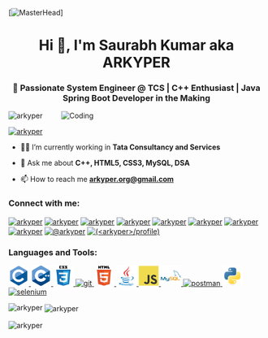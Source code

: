 [![MasterHead](https://as1.ftcdn.net/v2/jpg/03/77/08/22/1000_F_377082215_XdCMMLYICc9uDtX4bFLP7k0bfRf5rAPF.jpg)]
<h1 align="center">Hi 👋, I'm Saurabh Kumar aka ARKYPER</h1>
<h3 align="center">🚀 Passionate System Engineer @ TCS | C++ Enthusiast | Java Spring Boot Developer in the Making</h3>
<img align="right" alt="Coding" width="400" src="https://camo.githubusercontent.com/19db51af5f90f1b152bc0b9078f5fe97053955be5074f03f17019c70345bdcdb/68747470733a2f2f6d69726f2e6d656469756d2e636f6d2f6d61782f313336302f302a37513379765349765f7430696f4a2d5a2e676966">
<p align="left"> <img src="https://komarev.com/ghpvc/?username=arkyper&label=Profile%20views&color=0e75b6&style=flat" alt="arkyper" /> </p>

<p align="left"> <a href="https://twitter.com/arkyper" target="blank"><img src="https://img.shields.io/twitter/follow/arkyper?logo=twitter&style=for-the-badge" alt="arkyper" /></a> </p>

- 👨‍💻 I’m currently working in **Tata Consultancy and Services**

- 💬 Ask me about **C++, HTML5, CSS3, MySQL, DSA**

- 📫 How to reach me **arkyper.org@gmail.com**

<h3 align="left">Connect with me:</h3>
<p align="left">
<a href="https://codepen.io/arkyper" target="blank"><img align="center" src="https://raw.githubusercontent.com/rahuldkjain/github-profile-readme-generator/master/src/images/icons/Social/codepen.svg" alt="arkyper" height="30" width="40" /></a>
<a href="https://twitter.com/arkyper" target="blank"><img align="center" src="https://raw.githubusercontent.com/rahuldkjain/github-profile-readme-generator/master/src/images/icons/Social/twitter.svg" alt="arkyper" height="30" width="40" /></a>
<a href="https://linkedin.com/in/arkyper" target="blank"><img align="center" src="https://raw.githubusercontent.com/rahuldkjain/github-profile-readme-generator/master/src/images/icons/Social/linked-in-alt.svg" alt="arkyper" height="30" width="40" /></a>
<a href="https://instagram.com/arkyper" target="blank"><img align="center" src="https://raw.githubusercontent.com/rahuldkjain/github-profile-readme-generator/master/src/images/icons/Social/instagram.svg" alt="arkyper" height="30" width="40" /></a>
<a href="https://www.codechef.com/users/arkyper" target="blank"><img align="center" src="https://cdn.jsdelivr.net/npm/simple-icons@3.1.0/icons/codechef.svg" alt="arkyper" height="30" width="40" /></a>
<a href="https://www.hackerrank.com/arkyper" target="blank"><img align="center" src="https://raw.githubusercontent.com/rahuldkjain/github-profile-readme-generator/master/src/images/icons/Social/hackerrank.svg" alt="arkyper" height="30" width="40" /></a>
<a href="https://codeforces.com/profile/arkyper" target="blank"><img align="center" src="https://raw.githubusercontent.com/rahuldkjain/github-profile-readme-generator/master/src/images/icons/Social/codeforces.svg" alt="arkyper" height="30" width="40" /></a>
<a href="https://www.leetcode.com/arkyper" target="blank"><img align="center" src="https://raw.githubusercontent.com/rahuldkjain/github-profile-readme-generator/master/src/images/icons/Social/leet-code.svg" alt="arkyper" height="30" width="40" /></a>
<a href="https://www.hackerearth.com/@arkyper" target="blank"><img align="center" src="https://raw.githubusercontent.com/rahuldkjain/github-profile-readme-generator/master/src/images/icons/Social/hackerearth.svg" alt="@arkyper" height="30" width="40" /></a>
<a href="https://auth.geeksforgeeks.org/user/(<arkyper>/profile)" target="blank"><img align="center" src="https://raw.githubusercontent.com/rahuldkjain/github-profile-readme-generator/master/src/images/icons/Social/geeks-for-geeks.svg" alt="(<arkyper>/profile)" height="30" width="40" /></a>
</p>

<h3 align="left">Languages and Tools:</h3>
<p align="left"> <a href="https://www.cprogramming.com/" target="_blank" rel="noreferrer"> <img src="https://raw.githubusercontent.com/devicons/devicon/master/icons/c/c-original.svg" alt="c" width="40" height="40"/> </a> <a href="https://www.w3schools.com/cpp/" target="_blank" rel="noreferrer"> <img src="https://raw.githubusercontent.com/devicons/devicon/master/icons/cplusplus/cplusplus-original.svg" alt="cplusplus" width="40" height="40"/> </a> <a href="https://www.w3schools.com/css/" target="_blank" rel="noreferrer"> <img src="https://raw.githubusercontent.com/devicons/devicon/master/icons/css3/css3-original-wordmark.svg" alt="css3" width="40" height="40"/> </a> <a href="https://git-scm.com/" target="_blank" rel="noreferrer"> <img src="https://www.vectorlogo.zone/logos/git-scm/git-scm-icon.svg" alt="git" width="40" height="40"/> </a> <a href="https://www.w3.org/html/" target="_blank" rel="noreferrer"> <img src="https://raw.githubusercontent.com/devicons/devicon/master/icons/html5/html5-original-wordmark.svg" alt="html5" width="40" height="40"/> </a> <a href="https://www.java.com" target="_blank" rel="noreferrer"> <img src="https://raw.githubusercontent.com/devicons/devicon/master/icons/java/java-original.svg" alt="java" width="40" height="40"/> </a> <a href="https://developer.mozilla.org/en-US/docs/Web/JavaScript" target="_blank" rel="noreferrer"> <img src="https://raw.githubusercontent.com/devicons/devicon/master/icons/javascript/javascript-original.svg" alt="javascript" width="40" height="40"/> </a> <a href="https://www.mysql.com/" target="_blank" rel="noreferrer"> <img src="https://raw.githubusercontent.com/devicons/devicon/master/icons/mysql/mysql-original-wordmark.svg" alt="mysql" width="40" height="40"/> </a> <a href="https://postman.com" target="_blank" rel="noreferrer"> <img src="https://www.vectorlogo.zone/logos/getpostman/getpostman-icon.svg" alt="postman" width="40" height="40"/> </a> <a href="https://www.python.org" target="_blank" rel="noreferrer"> <img src="https://raw.githubusercontent.com/devicons/devicon/master/icons/python/python-original.svg" alt="python" width="40" height="40"/> </a> <a href="https://www.selenium.dev" target="_blank" rel="noreferrer"> <img src="https://raw.githubusercontent.com/detain/svg-logos/780f25886640cef088af994181646db2f6b1a3f8/svg/selenium-logo.svg" alt="selenium" width="40" height="40"/> </a> </p>

<p><img align="left" src="https://github-readme-stats.vercel.app/api/top-langs?username=arkyper&show_icons=true&locale=en&layout=compact" alt="arkyper" /></p>

<p>&nbsp;<img align="center" src="https://github-readme-stats.vercel.app/api?username=arkyper&show_icons=true&locale=en" alt="arkyper" /></p>

<p><img align="center" src="https://github-readme-streak-stats.herokuapp.com/?user=arkyper&" alt="arkyper" /></p>
